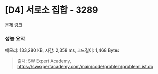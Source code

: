 # [D4] 서로소 집합 - 3289 

[문제 링크](https://swexpertacademy.com/main/code/problem/problemDetail.do?contestProbId=AWBJKA6qr2oDFAWr) 

### 성능 요약

메모리: 133,280 KB, 시간: 2,358 ms, 코드길이: 1,468 Bytes



> 출처: SW Expert Academy, https://swexpertacademy.com/main/code/problem/problemList.do
